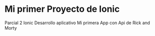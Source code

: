 # Mi primer Proyecto de Ionic 
Parcial 2 Ionic Desarrollo aplicativo
Mi primera App con Api de Rick and Morty
